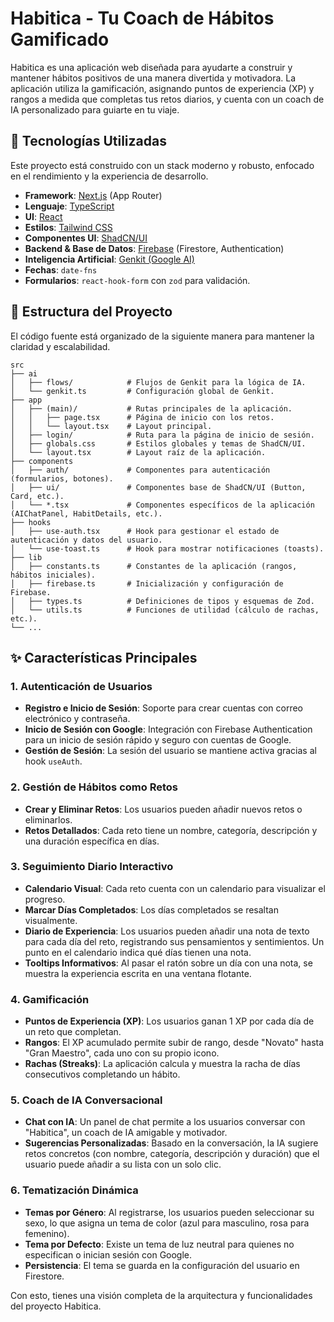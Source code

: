 # Habitica - Tu Coach de Hábitos Gamificado

Habitica es una aplicación web diseñada para ayudarte a construir y mantener hábitos positivos de una manera divertida y motivadora. La aplicación utiliza la gamificación, asignando puntos de experiencia (XP) y rangos a medida que completas tus retos diarios, y cuenta con un coach de IA personalizado para guiarte en tu viaje.

## 🚀 Tecnologías Utilizadas

Este proyecto está construido con un stack moderno y robusto, enfocado en el rendimiento y la experiencia de desarrollo.

-   **Framework**: [Next.js](https://nextjs.org/) (App Router)
-   **Lenguaje**: [TypeScript](https://www.typescriptlang.org/)
-   **UI**: [React](https://reactjs.org/)
-   **Estilos**: [Tailwind CSS](https://tailwindcss.com/)
-   **Componentes UI**: [ShadCN/UI](https://ui.shadcn.com/)
-   **Backend & Base de Datos**: [Firebase](https://firebase.google.com/) (Firestore, Authentication)
-   **Inteligencia Artificial**: [Genkit (Google AI)](https://firebase.google.com/docs/genkit)
-   **Fechas**: `date-fns`
-   **Formularios**: `react-hook-form` con `zod` para validación.

## 📁 Estructura del Proyecto

El código fuente está organizado de la siguiente manera para mantener la claridad y escalabilidad.

```
src
├── ai
│   ├── flows/            # Flujos de Genkit para la lógica de IA.
│   └── genkit.ts         # Configuración global de Genkit.
├── app
│   ├── (main)/           # Rutas principales de la aplicación.
│   │   ├── page.tsx      # Página de inicio con los retos.
│   │   └── layout.tsx    # Layout principal.
│   ├── login/            # Ruta para la página de inicio de sesión.
│   ├── globals.css       # Estilos globales y temas de ShadCN/UI.
│   └── layout.tsx        # Layout raíz de la aplicación.
├── components
│   ├── auth/             # Componentes para autenticación (formularios, botones).
│   ├── ui/               # Componentes base de ShadCN/UI (Button, Card, etc.).
│   └── *.tsx             # Componentes específicos de la aplicación (AIChatPanel, HabitDetails, etc.).
├── hooks
│   ├── use-auth.tsx      # Hook para gestionar el estado de autenticación y datos del usuario.
│   └── use-toast.ts      # Hook para mostrar notificaciones (toasts).
├── lib
│   ├── constants.ts      # Constantes de la aplicación (rangos, hábitos iniciales).
│   ├── firebase.ts       # Inicialización y configuración de Firebase.
│   ├── types.ts          # Definiciones de tipos y esquemas de Zod.
│   └── utils.ts          # Funciones de utilidad (cálculo de rachas, etc.).
└── ...
```

## ✨ Características Principales

### 1. Autenticación de Usuarios
-   **Registro e Inicio de Sesión**: Soporte para crear cuentas con correo electrónico y contraseña.
-   **Inicio de Sesión con Google**: Integración con Firebase Authentication para un inicio de sesión rápido y seguro con cuentas de Google.
-   **Gestión de Sesión**: La sesión del usuario se mantiene activa gracias al hook `useAuth`.

### 2. Gestión de Hábitos como Retos
-   **Crear y Eliminar Retos**: Los usuarios pueden añadir nuevos retos o eliminarlos.
-   **Retos Detallados**: Cada reto tiene un nombre, categoría, descripción y una duración específica en días.

### 3. Seguimiento Diario Interactivo
-   **Calendario Visual**: Cada reto cuenta con un calendario para visualizar el progreso.
-   **Marcar Días Completados**: Los días completados se resaltan visualmente.
-   **Diario de Experiencia**: Los usuarios pueden añadir una nota de texto para cada día del reto, registrando sus pensamientos y sentimientos. Un punto en el calendario indica qué días tienen una nota.
-   **Tooltips Informativos**: Al pasar el ratón sobre un día con una nota, se muestra la experiencia escrita en una ventana flotante.

### 4. Gamificación
-   **Puntos de Experiencia (XP)**: Los usuarios ganan 1 XP por cada día de un reto que completan.
-   **Rangos**: El XP acumulado permite subir de rango, desde "Novato" hasta "Gran Maestro", cada uno con su propio icono.
-   **Rachas (Streaks)**: La aplicación calcula y muestra la racha de días consecutivos completando un hábito.

### 5. Coach de IA Conversacional
-   **Chat con IA**: Un panel de chat permite a los usuarios conversar con "Habitica", un coach de IA amigable y motivador.
-   **Sugerencias Personalizadas**: Basado en la conversación, la IA sugiere retos concretos (con nombre, categoría, descripción y duración) que el usuario puede añadir a su lista con un solo clic.

### 6. Tematización Dinámica
-   **Temas por Género**: Al registrarse, los usuarios pueden seleccionar su sexo, lo que asigna un tema de color (azul para masculino, rosa para femenino).
-   **Tema por Defecto**: Existe un tema de luz neutral para quienes no especifican o inician sesión con Google.
-   **Persistencia**: El tema se guarda en la configuración del usuario en Firestore.

Con esto, tienes una visión completa de la arquitectura y funcionalidades del proyecto Habitica.